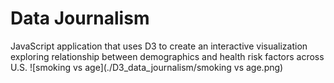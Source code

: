 # Data Journalism

JavaScript application that uses D3 to create an interactive visualization exploring relationship between demographics and health risk factors across U.S.
 ![smoking vs age](./D3_data_journalism/smoking vs age.png)
